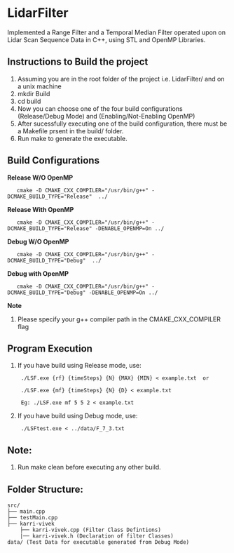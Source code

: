 # LidarFilter
Implemented a Range Filter and a Temporal Median Filter operated upon on Lidar Scan Sequence Data in C++, using STL and OpenMP Libraries.

## Instructions to Build the project
1) Assuming you are in the root folder of the project i.e. LidarFilter/ and on a unix machine
2) mkdir Build
3) cd build
4) Now you can choose one of the four build configurations (Release/Debug Mode) and (Enabling/Not-Enabling OpenMP)
5) After sucessfully executing one of the build configuration, there must be a Makefile prsent in the build/ folder.
6) Run make to generate the executable.

## Build Configurations
**Release W/O OpenMP** <br/>
      
       cmake -D CMAKE_CXX_COMPILER="/usr/bin/g++" -DCMAKE_BUILD_TYPE="Release"  ../            
**Release With OpenMP** <br/>
    
       cmake -D CMAKE_CXX_COMPILER="/usr/bin/g++" -DCMAKE_BUILD_TYPE="Release" -DENABLE_OPENMP=On ../ 
**Debug W/O OpenMP** <br/>
     
       cmake -D CMAKE_CXX_COMPILER="/usr/bin/g++" -DCMAKE_BUILD_TYPE="Debug"  ../
**Debug with OpenMP** <br/>

       cmake -D CMAKE_CXX_COMPILER="/usr/bin/g++" -DCMAKE_BUILD_TYPE="Debug" -DENABLE_OPENMP=On ../ 
 
 **Note** <br/>
1) Please specify your g++ compiler path in the CMAKE_CXX_COMPILER flag

## Program Execution
1) If you have build using Release mode, use:
        
        ./LSF.exe {rf} {timeSteps} {N} {MAX} {MIN} < example.txt  or
        
        ./LSF.exe {mf} {timeSteps} {N} {D} < example.txt
        
        Eg: ./LSF.exe mf 5 5 2 < example.txt

2) If you have build using Debug mode, use:
        
        ./LSFtest.exe < ../data/F_7_3.txt

## Note:
1) Run make clean before executing any other build.


## Folder Structure:
```
src/
├── main.cpp
├── testMain.cpp
├── karri-vivek              
    ├── karri-vivek.cpp (Filter Class Defintions)        
    |── karri-vivek.h (Declaration of filter Classes)
data/ (Test Data for executable generated from Debug Mode)
```
